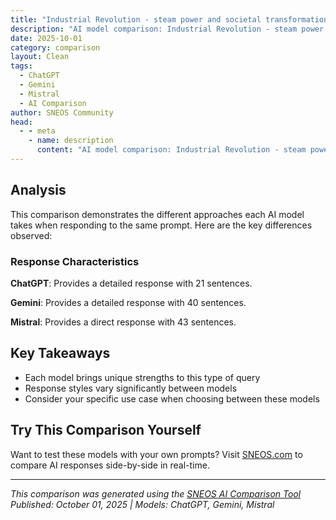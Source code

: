 ```yaml
---
title: "Industrial Revolution - steam power and societal transformation"
description: "AI model comparison: Industrial Revolution - steam power and societal transformation..."
date: 2025-10-01
category: comparison
layout: Clean
tags:
  - ChatGPT
  - Gemini
  - Mistral
  - AI Comparison
author: SNEOS Community
head:
  - - meta
    - name: description
      content: "AI model comparison: Industrial Revolution - steam power and societal transformation..."
---
```


<ChatComparison
  title="Industrial Revolution - steam power and societal transformation"
  prompt="Industrial Revolution - steam power and societal transformation"
  :responses='{"ChatGPT": "The Industrial Revolution, which began in the late 18th century and continued into the 19th century, marked a profound transformation in economic, social, and technological structures. One of the central drivers of this revolution was the development and widespread adoption of steam power.\n\n### Steam Power: Catalyst of the Industrial Revolution\n\n- **Invention and Development**: The steam engine\u2019s key advancements were made by inventors such as Thomas Newcomen in the early 1700s and James Watt in the late 18th century. Watt\u2019s improvements made steam engines more efficient and practical for diverse industrial uses.\n \n- **Applications**: Steam power was used to drive machinery in factories, power locomotives, and propel steamships. This allowed industries to move away from reliance on water wheels or manual labor.\n\n- **Impact on Production**: Steam-powered machines dramatically increased production speed and scale, enabling mass production. This shift led to the rise of factories and mechanized manufacturing.\n\n### Societal Transformations\n\n- **Urbanization**: Steam-powered industries required centralized factories often located in urban areas. This contributed to a massive migration from rural to urban regions, fostering rapid urban growth.\n\n- **Labor and Workforce**: The nature of work changed significantly. Many people shifted from agricultural labor to factory jobs. While this created new employment opportunities, it also led to harsh working conditions and the rise of a distinct working class.\n\n- **Transportation and Trade**: Steam locomotives and ships revolutionized transportation, reducing costs and time for moving goods and people. This expanded domestic and international trade networks and supported economic growth.\n\n- **Economic Shift**: Steam power helped establish industrial capitalism as the dominant economic system. It facilitated the growth of new industries and urban middle classes, while also exacerbating economic inequalities.\n\n- **Social Change**: The Industrial Revolution encouraged changes in social structures and family life. Traditional roles shifted, education gained importance, and new social ideologies like socialism emerged in response to industrial capitalism\u0027s inequalities.\n\n### Summary\n\nSteam power was a revolutionary technology that not only transformed how goods were produced but also reshaped society at multiple levels\u2014economically, demographically, and culturally. It laid the foundation for the modern industrialized world.", "Gemini": "## The Industrial Revolution: Steam Power and Societal Transformation\n\nThe Industrial Revolution, a period of unprecedented technological advancement and societal upheaval, fundamentally reshaped the world between the late 18th and early 20th centuries. While many factors contributed to this revolution, **steam power stands out as a central engine driving its progress and triggering profound societal transformations.**\n\n**Steam Power: The Catalyst for Industrialization:**\n\n* **From Human and Animal Labor to Machines:** Before the Industrial Revolution, production largely relied on human and animal muscle. Steam engines, fueled by coal, provided a readily available and powerful alternative. This allowed for the mechanization of processes in various industries.\n* **Revolutionizing Textile Production:** Early steam engines were crucial in textile mills. Power looms, powered by steam, dramatically increased weaving speed and volume. Similarly, cotton gins, powered by steam, accelerated the processing of raw cotton. This led to a boom in textile production and a shift from cottage industries to factory systems.\n* **Expanding Mining Operations:** Steam pumps were essential for draining water from mines, allowing for deeper and more extensive coal extraction. This provided a crucial fuel source for the growing number of steam engines across industries. The symbiotic relationship between coal and steam power fueled further industrial growth.\n* **Transforming Transportation:** Steam power revolutionized transportation. Steam engines powered locomotives, creating railways that connected distant regions, facilitating trade and movement of people. Steamboats similarly transformed river and sea travel, enabling faster and more efficient transportation of goods and passengers. This significantly reduced transportation costs and expanded market access.\n\n**Societal Transformations Driven by Steam Power and Industrialization:**\n\n* **Urbanization:** As factories emerged, people migrated from rural areas to urban centers in search of work. This rapid urbanization led to overcrowded cities, sanitation problems, and new social challenges.\n* **The Rise of the Factory System:** The factory system centralized production under one roof, with workers operating machines powered by steam. This led to a loss of autonomy for workers and the emergence of a distinct working class.\n* **New Social Classes:** The Industrial Revolution created new social classes. A burgeoning middle class of factory owners, managers, and professionals emerged, while the working class faced harsh conditions and limited opportunities. This led to social tensions and the rise of labor movements.\n* **Changing Family Structures:** The shift to factory work often required entire families, including women and children, to work long hours. This disrupted traditional family structures and exposed children to dangerous working conditions.\n* **Increased Wealth and Consumption:** Industrialization led to increased productivity and the mass production of goods, making them more affordable and accessible. This fueled a rise in consumption and a higher standard of living for some, though this prosperity was not equally distributed.\n* **Environmental Degradation:** The widespread use of coal for steam power resulted in significant air and water pollution. Industrial waste contaminated rivers and landscapes, leading to environmental degradation and health problems.\n* **Global Trade and Imperialism:** The Industrial Revolution fueled European imperialism as nations sought raw materials and new markets for their manufactured goods. The superior military technology powered by steam, such as steam-powered warships, further facilitated colonial expansion.\n* **New Ideas and Ideologies:** The social and economic changes brought about by industrialization spurred new ideas and ideologies. Socialism, communism, and liberalism emerged as competing visions for organizing society and addressing the inequalities created by industrial capitalism.\n* **Technological Advancements and Innovation:** The success of steam power spurred further technological innovation. Scientists and engineers continued to improve steam engine efficiency, develop new technologies, and apply them to various industries. This created a self-perpetuating cycle of technological progress.\n\n**In conclusion, steam power played a pivotal role in the Industrial Revolution, acting as a catalyst for mechanization, increased production, and transformative changes across various sectors.** While it brought about significant advancements in wealth and technology, it also had profound and often detrimental societal consequences, including urbanization, social inequality, environmental degradation, and the exploitation of labor. Understanding the interconnectedness between steam power and these societal transformations is crucial for comprehending the long-term impact of the Industrial Revolution on the world we live in today. The legacies of this era, from its economic structures to its environmental challenges, continue to shape our societies and demand critical analysis and solutions.\n", "Mistral": "The Industrial Revolution, which began in Britain in the late 18th century, was a pivotal period in human history marked by significant technological, economic, and societal transformations. Steam power played a crucial role in driving these changes. Here\u2019s an overview of how steam power and the Industrial Revolution led to societal transformation:\n\n### Steam Power\n\n1. **James Watt and the Steam Engine**:\n - James Watt\u0027s improvements to the steam engine in the 1760s and 1770s made it more efficient and practical for industrial use.\n - The steam engine became a primary source of power for factories, mines, and transportation.\n\n2. **Transportation**:\n - **Railways**: Steam-powered locomotives revolutionized land transportation, enabling the rapid movement of goods and people over long distances.\n - **Steamships**: Steam-powered ships facilitated faster and more reliable maritime trade and travel, connecting distant markets and cultures.\n\n3. **Manufacturing**:\n - Steam power allowed for the mechanization of production processes, leading to the establishment of large-scale factories.\n - Industries such as textiles, iron, and coal saw significant growth and transformation due to the adoption of steam-powered machinery.\n\n### Societal Transformation\n\n1. **Urbanization**:\n - The growth of factories led to the migration of people from rural areas to cities, resulting in rapid urbanization.\n - Cities expanded to accommodate the influx of workers, leading to the development of urban infrastructure and services.\n\n2. **Economic Changes**:\n - The Industrial Revolution shifted economies from agrarian to industrial, with manufacturing becoming a dominant sector.\n - New economic models, such as capitalism and free markets, emerged and flourished.\n\n3. **Social Structure**:\n - The rise of the industrial working class created new social dynamics and class divisions.\n - The middle class, comprising factory owners, managers, and professionals, also grew in size and influence.\n\n4. **Labor and Working Conditions**:\n - Factory work was often harsh and dangerous, with long hours and low wages.\n - Child labor became prevalent, leading to social and legislative reforms aimed at improving working conditions.\n\n5. **Technological Innovation**:\n - The Industrial Revolution spurred continuous technological innovation, leading to advancements in machinery, materials, and processes.\n - This innovation fostered a culture of progress and development that continues to this day.\n\n6. **Global Impact**:\n - The Industrial Revolution spread from Britain to other parts of Europe, North America, and eventually the rest of the world.\n - It led to the globalization of trade and the establishment of colonial empires, which had profound effects on international relations and global economies.\n\n7. **Environmental Changes**:\n - The increased use of coal and other fossil fuels for steam power led to significant environmental impacts, including air and water pollution.\n - Industrial activities also resulted in deforestation and changes in land use.\n\n### Long-Term Effects\n\n1. **Economic Growth**:\n - The Industrial Revolution laid the foundation for sustained economic growth and development.\n - It led to the creation of modern industrial economies and the rise of global corporations.\n\n2. **Social Reforms**:\n - The harsh conditions of industrial labor led to the development of labor unions and social reform movements.\n - Governments began to implement regulations to protect workers and improve public health.\n\n3. **Cultural Shifts**:\n - The Industrial Revolution brought about changes in cultural values, emphasizing efficiency, productivity, and innovation.\n - It also influenced art, literature, and philosophy, reflecting the new realities of industrial society.\n\nIn summary, steam power was a key driver of the Industrial Revolution, leading to profound societal transformations that continue to shape the modern world. The shift from agrarian to industrial economies, the growth of cities, and the emergence of new social structures and technologies are all legacies of this transformative period."}' 
  published-date="11:24"
/>

## Analysis

This comparison demonstrates the different approaches each AI model takes when responding to the same prompt. Here are the key differences observed:

### Response Characteristics

**ChatGPT**: Provides a detailed response with 21 sentences. 

**Gemini**: Provides a detailed response with 40 sentences. 

**Mistral**: Provides a direct response with 43 sentences. 

## Key Takeaways

- Each model brings unique strengths to this type of query
- Response styles vary significantly between models
- Consider your specific use case when choosing between these models

## Try This Comparison Yourself

Want to test these models with your own prompts? Visit [SNEOS.com](https://sneos.com) to compare AI responses side-by-side in real-time.

---

*This comparison was generated using the [SNEOS AI Comparison Tool](https://sneos.com)*
*Published: October 01, 2025 | Models: ChatGPT, Gemini, Mistral*
